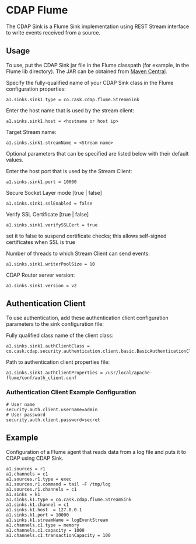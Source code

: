 # CDAP Flume

The CDAP Sink is a Flume Sink implementation using REST Stream interface to write events received from a source.

## Usage

To use, put the CDAP Sink jar file in the Flume classpath (for example, in the Flume lib directory).
The JAR can be obtained from [Maven Central](http://search.maven.org/#search|ga|1|cdap-flume).
 
Specify the fully-qualified name of your CDAP Sink class in the Flume configuration properties:

    a1.sinks.sink1.type = co.cask.cdap.flume.StreamSink

Enter the host name that is used by the stream client:

    a1.sinks.sink1.host = <hostname or host ip>  

Target Stream name:

    a1.sinks.sink1.streamName = <Stream name>


Optional parameters that can be specified are listed below with their default values.

Enter the host port that is used by the Stream Client:

    a1.sinks.sink1.port = 10000

Secure Socket Layer mode [true | false]

    a1.sinks.sink1.sslEnabled = false

Verify SSL Certificate [true | false]
    
    a1.sinks.sink1.verifySSLCert = true 
set it to false to suspend certificate checks; this allows self-signed certificates when SSL is true 

Number of threads to which Stream Client can send events:

    a1.sinks.sink1.writerPoolSize = 10

CDAP Router server version:

    a1.sinks.sink1.version = v2


## Authentication Client

To use authentication, add these authentication client configuration parameters to the sink configuration file:

Fully qualified class name of the client class:

    a1.sinks.sink1.authClientClass = co.cask.cdap.security.authentication.client.basic.BasicAuthenticationClient

Path to authentication client properties file:

    a1.sinks.sink1.authClientProperties = /usr/local/apache-flume/conf/auth_client.conf    
     
### Authentication Client Example Configuration

    # User name
    security.auth.client.username=admin
    # User password
    security.auth.client.password=secret

## Example

Configuration of a Flume agent that reads data from a log file and puts it to CDAP using CDAP Sink.

    a1.sources = r1
    a1.channels = c1
    a1.sources.r1.type = exec
    a1.sources.r1.command = tail -F /tmp/log
    a1.sources.r1.channels = c1
    a1.sinks = k1
    a1.sinks.k1.type = co.cask.cdap.flume.StreamSink
    a1.sinks.k1.channel = c1
    a1.sinks.k1.host  = 127.0.0.1
    a1.sinks.k1.port = 10000
    a1.sinks.k1.streamName = logEventStream
    a1.channels.c1.type = memory
    a1.channels.c1.capacity = 1000
    a1.channels.c1.transactionCapacity = 100
 
